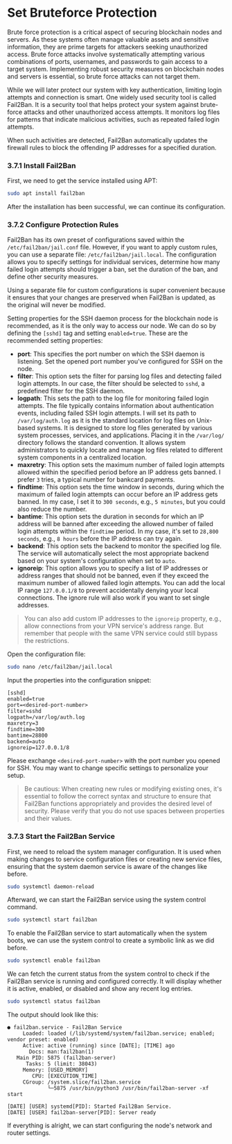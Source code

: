 # Set Bruteforce Protection

Brute force protection is a critical aspect of securing blockchain nodes and servers. As these systems often manage valuable assets and sensitive information, they are prime targets for attackers seeking unauthorized access. Brute force attacks involve systematically attempting various combinations of ports, usernames, and passwords to gain access to a target system. Implementing robust security measures on blockchain nodes and servers is essential, so brute force attacks can not target them.

While we will later protect our system with key authentication, limiting login attempts and connection is smart. One widely used security tool is called Fail2Ban. It is a security tool that helps protect your system against brute-force attacks and other unauthorized access attempts. It monitors log files for patterns that indicate malicious activities, such as repeated failed login attempts.

When such activities are detected, Fail2Ban automatically updates the firewall rules to block the offending IP addresses for a specified duration.

### 3.7.1 Install Fail2Ban

First, we need to get the service installed using APT:

```sh
sudo apt install fail2ban
```

After the installation has been successful, we can continue its configuration.

### 3.7.2 Configure Protection Rules

Fail2Ban has its own preset of configurations saved within the `/etc/fail2ban/jail.conf` file. However, if you want to apply custom rules, you can use a separate file: `/etc/fail2ban/jail.local`. The configuration allows you to specify settings for individual services, determine how many failed login attempts should trigger a ban, set the duration of the ban, and define other security measures.

Using a separate file for custom configurations is super convenient because it ensures that your changes are preserved when Fail2Ban is updated, as the original will never be modified.

Setting properties for the SSH daemon process for the blockchain node is recommended, as it is the only way to access our node. We can do so by defining the `[sshd]` tag and setting `enabled=true`. These are the recommended setting properties:

- **port**: This specifies the port number on which the SSH daemon is listening. Set the opened port number you've configured for SSH on the node.
- **filter**: This option sets the filter for parsing log files and detecting failed login attempts. In our case, the filter should be selected to `sshd`, a predefined filter for the SSH daemon.
- **logpath**: This sets the path to the log file for monitoring failed login attempts. The file typically contains information about authentication events, including failed SSH login attempts. I will set its path to `/var/log/auth.log` as it is the standard location for log files on Unix-based systems. It is designed to store log files generated by various system processes, services, and applications. Placing it in the `/var/log/` directory follows the standard convention. It allows system administrators to quickly locate and manage log files related to different system components in a centralized location.
- **maxretry**: This option sets the maximum number of failed login attempts allowed within the specified period before an IP address gets banned. I prefer `3` tries, a typical number for bankcard payments.
- **findtime**: This option sets the time window in seconds, during which the maximum of failed login attempts can occur before an IP address gets banned. In my case, I set it to `300 seconds`, e.g., `5 minutes`, but you could also reduce the number.
- **bantime**: This option sets the duration in seconds for which an IP address will be banned after exceeding the allowed number of failed login attempts within the `findtime` period. In my case, it's set to `28,800 seconds`, e.g., `8 hours` before the IP address can try again.
- **backend**: This option sets the backend to monitor the specified log file. The service will automatically select the most appropriate backend based on your system's configuration when set to `auto`.
- **ignoreip**: This option allows you to specify a list of IP addresses or address ranges that should not be banned, even if they exceed the maximum number of allowed failed login attempts. You can add the local IP range `127.0.0.1/8` to prevent accidentally denying your local connections. The ignore rule will also work if you want to set single addresses.

> You can also add custom IP addresses to the `ignoreip` property, e.g., allow connections from your VPN service's address range. But remember that people with the same VPN service could still bypass the restrictions.

Open the configuration file:

```sh
sudo nano /etc/fail2ban/jail.local
```

Input the properties into the configuration snippet:

```text
[sshd]
enabled=true
port=<desired-port-number>
filter=sshd
logpath=/var/log/auth.log
maxretry=3
findtime=300
bantime=28800
backend=auto
ignoreip=127.0.0.1/8
```

Please exchange `<desired-port-number>` with the port number you opened for SSH. You may want to change specific settings to personalize your setup.

> Be cautious: When creating new rules or modifying existing ones, it's essential to follow the correct syntax and structure to ensure that Fail2Ban functions appropriately and provides the desired level of security. Please verify that you do not use spaces between properties and their values.

### 3.7.3 Start the Fail2Ban Service

First, we need to reload the system manager configuration. It is used when making changes to service configuration files or creating new service files, ensuring that the system daemon service is aware of the changes like before.

```sh
sudo systemctl daemon-reload
```

Afterward, we can start the Fail2Ban service using the system control command.

```sh
sudo systemctl start fail2ban
```

To enable the Fail2Ban service to start automatically when the system boots, we can use the system control to create a symbolic link as we did before.

```sh
sudo systemctl enable fail2ban
```

We can fetch the current status from the system control to check if the Fail2Ban service is running and configured correctly. It will display whether it is active, enabled, or disabled and show any recent log entries.

```sh
sudo systemctl status fail2ban
```

The output should look like this:

```text
● fail2ban.service - Fail2Ban Service
     Loaded: loaded (/lib/systemd/system/fail2ban.service; enabled; vendor preset: enabled)
     Active: active (running) since [DATE]; [TIME] ago
       Docs: man:fail2ban(1)
   Main PID: 5875 (fail2ban-server)
      Tasks: 5 (limit: 38043)
     Memory: [USED_MEMORY]
        CPU: [EXECUTION_TIME]
     CGroup: /system.slice/fail2ban.service
             └─5875 /usr/bin/python3 /usr/bin/fail2ban-server -xf start

[DATE] [USER] systemd[PID]: Started Fail2Ban Service.
[DATE] [USER] fail2ban-server[PID]: Server ready
```

If everything is alright, we can start configuring the node's network and router settings.